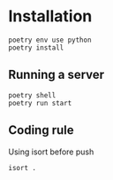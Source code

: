 # Installation

```
poetry env use python
poetry install
```

## Running a server

```
poetry shell
poetry run start
```

## Coding rule

Using isort before push

```
isort .
```
